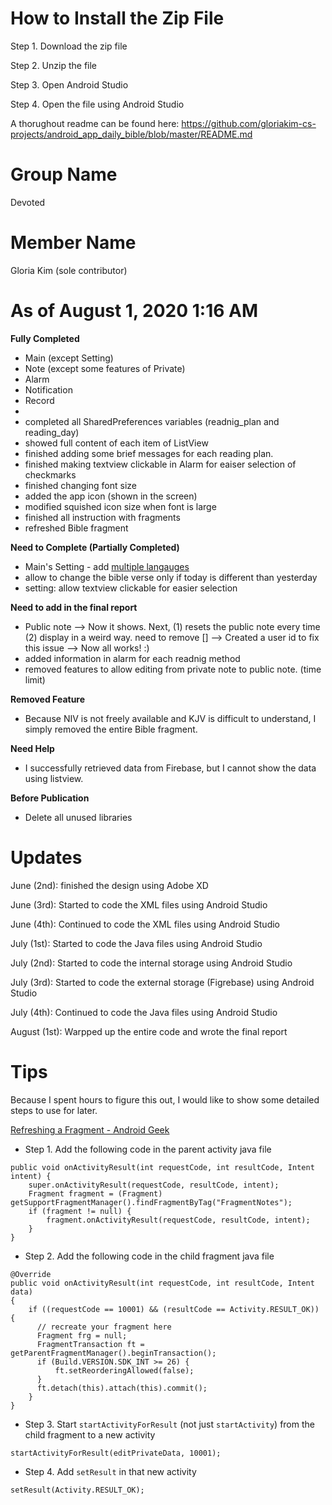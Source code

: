 # How to Install the Zip File

Step 1. Download the zip file

Step 2. Unzip the file

Step 3. Open Android Studio

Step 4. Open the file using Android Studio

A thorughout readme can be found here: https://github.com/gloriakim-cs-projects/android_app_daily_bible/blob/master/README.md

# Group Name

Devoted

# Member Name

Gloria Kim (sole contributor)

# As of August 1, 2020 1:16 AM

**Fully Completed**

- Main (except Setting)
- Note (except some features of Private)
- Alarm
- Notification
- Record
- 
- completed all SharedPreferences variables (readnig_plan and reading_day)
- showed full content of each item of ListView
- finished adding some brief messages for each reading plan. 
- finished making textview clickable in Alarm for eaiser selection of checkmarks
- finished changing font size
- added the app icon (shown in the screen) 
- modified squished icon size when font is large
- finished all instruction with fragments
- refreshed Bible fragment

**Need to Complete (Partially Completed)**

- Main's Setting - add [multiple langauges](https://github.com/gloriakim-cs-projects/android_app_daily_bible/blob/master/README.md)
- allow to change the bible verse only if today is different than yesterday
- setting: allow textview clickable for easier selection

**Need to add in the final report**

- Public note --> Now it shows. Next, (1) resets the public note every time (2) display in a weird way. need to remove [] --> Created a user id to fix this issue --> Now all works! :) 
- added information in alarm for each readnig method
- removed features to allow editing from private note to public note. (time limit)

**Removed Feature**

- Because NIV is not freely available and KJV is difficult to understand, I simply removed the entire Bible fragment.

**Need Help**
- I successfully retrieved data from Firebase, but I cannot show the data using listview.

**Before Publication**
- Delete all unused libraries

# Updates

June (2nd): finished the design using Adobe XD

June (3rd): Started to code the XML files using Android Studio 

June (4th): Continued to code the XML files using Android Studio

July (1st): Started to code the Java files using Android Studio

July (2nd): Started to code the internal storage using Android Studio

July (3rd): Started to code the external storage (Figrebase) using Android Studio

July (4th): Continued to code the Java files using Android Studio

August (1st): Warpped up the entire code and wrote the final report

# Tips

Because I spent hours to figure this out, I would like to show some detailed steps to use for later.

[Refreshing a Fragment - Android Geek](https://stackoverflow.com/questions/44622311/how-can-i-call-onactivityresult-inside-fragment-and-how-it-work)

- Step 1. Add the following code in the parent activity java file
```
public void onActivityResult(int requestCode, int resultCode, Intent intent) {
    super.onActivityResult(requestCode, resultCode, intent);
    Fragment fragment = (Fragment) getSupportFragmentManager().findFragmentByTag("FragmentNotes");
    if (fragment != null) {
        fragment.onActivityResult(requestCode, resultCode, intent);
    }
}
```
- Step 2. Add the following code in the child fragment java file
```
@Override
public void onActivityResult(int requestCode, int resultCode, Intent data)
{
    if ((requestCode == 10001) && (resultCode == Activity.RESULT_OK)) {
      // recreate your fragment here
      Fragment frg = null;
      FragmentTransaction ft = getParentFragmentManager().beginTransaction();
      if (Build.VERSION.SDK_INT >= 26) {
          ft.setReorderingAllowed(false);
      }
      ft.detach(this).attach(this).commit();
    }
}
```
- Step 3. Start `startActivityForResult` (not just `startActivity`) from the child fragment to a new activity
```
startActivityForResult(editPrivateData, 10001);
```
- Step 4. Add `setResult` in that new activity
```
setResult(Activity.RESULT_OK);
```

